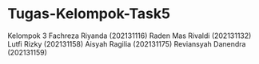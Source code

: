 # Tugas-Kelompok-Task5
Kelompok 3 Fachreza Riyanda (202131116) Raden Mas Rivaldi (202131132) Lutfi Rizky (202131158) Aisyah Ragilia (202131175) Reviansyah Danendra (202131159)

